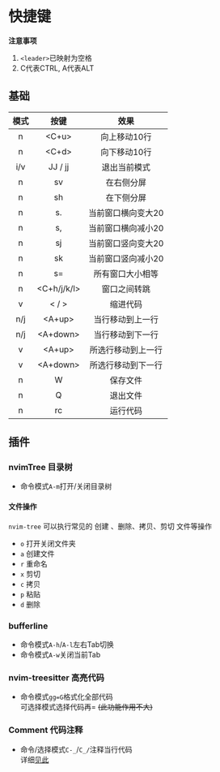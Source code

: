 # 快捷键
**注意事项**  
1. `<leader>`已映射为空格
2. C代表CTRL, A代表ALT

## 基础
| 模式 | 按键        | 效果               |
| :--: | :--:        | :--:               |
| n    | <C+u>       | 向上移动10行       |
| n    | <C+d>       | 向下移动10行       |
| i/v  | JJ / jj     | 退出当前模式       |
| n    | sv          | 在右侧分屏         |
| n    | sh          | 在下侧分屏         |
| n    | s.          | 当前窗口横向变大20 |
| n    | s,          | 当前窗口横向减小20 |
| n    | sj          | 当前窗口竖向变大20 |
| n    | sk          | 当前窗口竖向减小20 |
| n    | s=          | 所有窗口大小相等   |
| n    | <C+h/j/k/l> | 窗口之间转跳       |
| v    | < / >       | 缩进代码           |
| n/j  | <A+up>      | 当行移动到上一行   |
| n/j  | <A+down>    | 当行移动到下一行   |
| v    | <A+up>      | 所选行移动到上一行 |
| v    | <A+down>    | 所选行移动到下一行 |
| n    | W           | 保存文件           |
| n    | Q           | 退出文件           |
| n    | <leader>rc  | 运行代码           |

## 插件
### nvimTree 目录树
+ 命令模式`A-m`打开/关闭目录树

#### 文件操作  
`nvim-tree` 可以执行常见的 创建 、删除、拷贝、剪切 文件等操作   
- `o` 打开关闭文件夹
- `a` 创建文件
- `r` 重命名
- `x` 剪切
- `c` 拷贝
- `p` 粘贴
- `d` 删除


### bufferline 
+ 命令模式`A-h`/`A-l`左右Tab切换
+ 命令模式`A-w`关闭当前Tab

### nvim-treesitter 高亮代码
+ 命令模式`gg=G`格式化全部代码  
可选择模式选择代码再= ~~(此功能作用不大)~~  

### Comment 代码注释
+ 命令/选择模式`C-_`/`C_/`注释当行代码   
详细[见此](./Comment.md)
